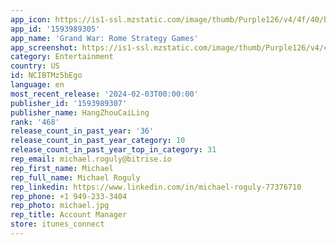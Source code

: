 ```yaml
---
app_icon: https://is1-ssl.mzstatic.com/image/thumb/Purple126/v4/4f/40/b3/4f40b336-b725-2561-c66c-3d46be1e663f/AppIcon-0-0-1x_U007emarketing-0-7-0-85-220.png/1024x1024bb.png
app_id: '1593989305'
app_name: 'Grand War: Rome Strategy Games'
app_screenshot: https://is1-ssl.mzstatic.com/image/thumb/Purple126/v4/c9/b7/b9/c9b7b955-4824-2892-bc41-8938afaf7825/62e978d4-0729-4b7d-a18c-679ad44b56ea_1-2.png/2688x1242bb.png
category: Entertainment
country: US
id: NCIBTMz5bEgo
language: en
most_recent_release: '2024-02-03T00:00:00'
publisher_id: '1593989307'
publisher_name: HangZhouCaiLing
rank: '468'
release_count_in_past_year: '36'
release_count_in_past_year_category: 10
release_count_in_past_year_top_in_category: 31
rep_email: michael.roguly@bitrise.io
rep_first_name: Michael
rep_full_name: Michael Roguly
rep_linkedin: https://www.linkedin.com/in/michael-roguly-77376710
rep_phone: +1 949-233-3404
rep_photo: michael.jpg
rep_title: Account Manager
store: itunes_connect
---
```

